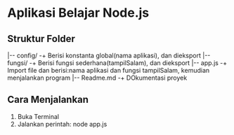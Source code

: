 #   Aplikasi Belajar Node.js

## Struktur Folder 
|-- config/     -+ Berisi konstanta global(nama aplikasi), dan dieksport 
|-- fungsi/     -+ Berisi fungsi sederhana(tampilSalam), dan dieksport
|-- app.js      -+ Import file dan berisi:nama aplikasi dan  fungsi tampilSalam, kemudian menjalankan program
|-- Readme.md   -+ DOkumentasi proyek 

## Cara Menjalankan
1. Buka Terminal
2. Jalankan perintah: node app.js
